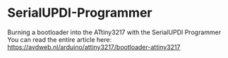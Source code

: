 # SerialUPDI-Programmer
Burning a bootloader into the ATtiny3217 with the SerialUPDI Programmer
You can read the entire article here:
https://avdweb.nl/arduino/attiny3217/bootloader-attiny3217
